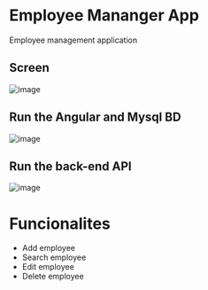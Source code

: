 # Employee Mananger App
Employee management application

## Screen
![image](https://github.com/belizario87/empolyee-mananger-app/assets/43473532/70ec7fe8-ea54-4280-9c60-7a0649341243)

## Run the Angular and Mysql BD
![image](https://github.com/belizario87/empolyee-mananger-app/assets/43473532/c5bf1052-cb7e-47fa-88e3-d88dd758a472)

## Run the back-end API 
![image](https://github.com/belizario87/empolyee-mananger-app/assets/43473532/bc40945f-8037-4a2a-86d9-7ccbbcb0fa38)



# Funcionalites
* Add employee
* Search employee
* Edit employee
* Delete employee
